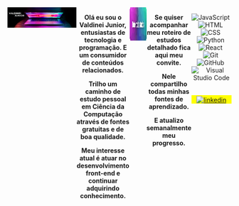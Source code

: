 <div align="center" style="display: flex">
  <div>
    <img
     width="100%"
     height="auto"
     src="https://github.com/ValdineiJunior/ValdineiJunior/blob/main/banner.png"
    />
  </div>
  
  <strong>
 
  Olá eu sou o Valdinei Junior, entusiastas de tecnologia e programação. E um consumidor de conteúdos relacionados.
 
  Trilho um caminho de estudo pessoal em Ciência da Computação através de fontes gratuitas e de boa qualidade.
 
  Meu interesse atual é atuar no desenvolvimento front-end e continuar adquirindo conhecimento.
  
  </strong>
  
  ---
  
  <a href="https://github.com/ValdineiJunior/roteiro-de-estudos">
    <img
      width="250em"
      height="75em"
      src="https://github.com/ValdineiJunior/ValdineiJunior/blob/main/button-roteiro.png"
    />
  </a>
 
  <strong>
    
  Se quiser acompanhar meu roteiro de estudos detalhado fica aqui meu convite.
    
  Nele compartilho todas minhas fontes de aprendizado.
  
  E atualizo semanalmente meu progresso.
  
  </strong>
  
  ---
 
  <div>
  
  ![JavaScript](https://img.shields.io/badge/-JavaScript-05122A?style=flat&logo=javascript)&nbsp;
  ![HTML](https://img.shields.io/badge/-HTML-05122A?style=flat&logo=HTML5)&nbsp;
  ![CSS](https://img.shields.io/badge/-CSS-05122A?style=flat&logo=CSS3&logoColor=1572B6)&nbsp;
  ![Python](https://img.shields.io/badge/-Python-05122A?style=flat&logo=Python)&nbsp;
  ![React](https://img.shields.io/badge/-React-05122A?style=flat&logo=React)&nbsp;
  ![Git](https://img.shields.io/badge/-Git-05122A?style=flat&logo=git)&nbsp;
  ![GitHub](https://img.shields.io/badge/-GitHub-05122A?style=flat&logo=github)&nbsp;</a>
  ![Visual Studio
  Code](https://img.shields.io/badge/-Visual%20Studio%20Code-05122A?style=flat&logo=visual-studio-code&logoColor=007ACC)&nbsp;

  <p style="background: yellow">
    <a
      href="https://www.linkedin.com/in/valdinei-junior-009634230/"
      target="_blank"
    >
      <img
        align="center"
        src="https://img.shields.io/badge/-ValdineiJunior-05122A?style=flat&logo=linkedin"
        alt="linkedin"
      />
    </a>
  </p>
</div>
</div>
 
